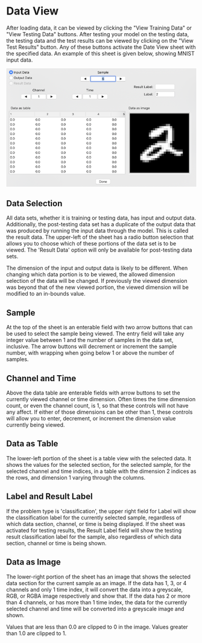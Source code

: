 # Data View
After loading data, it can be viewed by clicking the "View Training Data" or "View Testing Data" buttons.  After testing your model on the testing data, the testing data and the test results can be viewed by clicking on the "View Test Results" button.  Any of these buttons activate the Date View sheet with the specified data.  An example of this sheet is given below, showing MNIST input data.

![DataView](DataView.png)

## Data Selection
All data sets, whether it is training or testing data, has input and output data.  Additionally, the post-testing data set has a duplicate of the output data that was produced by running the input data through the model.  This is called the result data.  The upper-left of the sheet has a radio button selection that allows you to choose which of these portions of the data set is to be viewed.  The 'Result Data' option will only be available for post-testing data sets.

The dimension of the input and output data is likely to be different.  When changing which data portion is to be viewed, the allowed dimension selection of the data will be changed.  If previously the viewed dimension was beyond that of the new viewed portion, the viewed dimension will be modified to an in-bounds value.

## Sample
At the top of the sheet is an enterable field with two arrow buttons that can be used to select the sample being viewed.  The entry field will take any integer value between 1 and the number of samples in the data set, inclusive.  The arrow buttons will decrement or increment the sample number, with wrapping when going below 1 or above the number of samples.

## Channel and Time
Above the data table are enterable fields with arrow buttons to set the currently viewed channel or time dimension.  Often times the time dimension count, or even the channel count, is 1, so that these controls will not have any affect.  If either of those dimensions can be other than 1, these controls will allow you to enter, decrement, or increment the dimension value currently being viewed.

## Data as Table
The lower-left portion of the sheet is a table view with the selected data.  It shows the values for the selected section, for the selected sample, for the selected channel and time indices, in a table with the dimension 2 indices as the rows, and dimension 1 varying through the columns.

## Label and Result Label
If the problem type is 'classification', the upper right field for Label will show the classification label for the currently selected sample, regardless of which data section, channel, or time is being displayed.  If the sheet was activated for testing results, the Result Label field will show the testing result classification label for the sample, also regardless of which data section, channel or time is being shown.

## Data as Image
The lower-right portion of the sheet has an image that shows the selected data section for the current sample as an image.  If the data has 1, 3, or 4 channels and only 1 time index, it will convert the data into a greyscale, RGB, or RGBA image respectively and show that.  If the data has 2 or more than 4 channels, or has more than 1 time index, the data for the currently selected channel and time will be converted into a greyscale image and shown.

Values that are less than 0.0 are clipped to 0 in the image.  Values greater than 1.0 are clipped to 1.